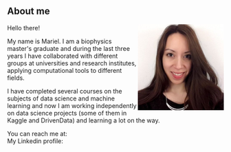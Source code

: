 ## About me

<img align="right" width="200" src="images/me.png">

Hello there!

My name is Mariel. I am a biophysics master's graduate and during the last three years I have collaborated with different groups at universities and research institutes, applying computational tools to different fields. 

I have completed several courses on the subjects of data science and machine learning and now I am working independently on data science projects (some of them in Kaggle and DrivenData) and learning a lot on the way. 

You can reach me at: <a href="mailto:mgarciahuiman@gmail.com" class="fa fa-google"></a><br>
My Linkedin profile: <a href="https://www.linkedin.com/in/mgarciahuiman/" class="fa fa-linkedin"></a>

